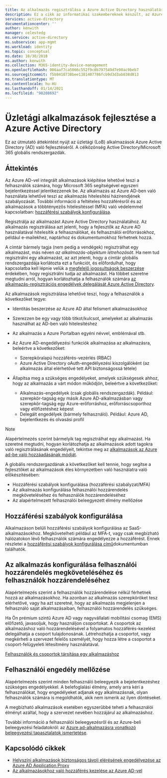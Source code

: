 ```yaml
---
title: Az alkalmazás regisztrálása a Azure Active Directory használatára | Microsoft Docs
description: Ez a cikk az informatikai szakembereknek készült, az Azure-alkalmazások Active Directory segítségével történő integrálásához nyújt útmutatást.
services: active-directory
documentationcenter: ''
author: kenwith
manager: celestedg
ms.service: active-directory
ms.subservice: app-mgmt
ms.workload: identity
ms.topic: conceptual
ms.date: 10/30/2018
ms.author: kenwith
ms.collection: M365-identity-device-management
ms.openlocfilehash: 006aaf7ca5066c552f9c0b797549d7e90ac9beb7
ms.sourcegitcommit: f5b8410738bee1381407786fcb9d3d3ab838d813
ms.translationtype: MT
ms.contentlocale: hu-HU
ms.lasthandoff: 01/14/2021
ms.locfileid: "98208692"
---
```

# <a name="develop-line-of-business-apps-for-azure-active-directory"></a>Üzletági alkalmazások fejlesztése a Azure Active Directory
Ez az útmutató áttekintést nyújt az üzletági (LoB) alkalmazások Azure Active Directory (AD) való fejlesztéséről. A célközönség Active Directory/Microsoft 365 globális rendszergazdák.

## <a name="overview"></a>Áttekintés
Az Azure AD-vel integrált alkalmazások kiépítése lehetővé teszi a felhasználók számára, hogy Microsoft 365 segítségével egyszeri bejelentkezéssel jelentkezzenek be. Az alkalmazás az Azure AD-ben való használata lehetővé teszi az alkalmazás hitelesítési házirendjének szabályozását. További információ a feltételes hozzáférésről és az alkalmazások a többtényezős hitelesítéssel (MFA) való védelemmel kapcsolatban: [hozzáférési szabályok konfigurálása](../authentication/tutorial-enable-azure-mfa.md).

Regisztrálja az alkalmazást Azure Active Directory használatához. Az alkalmazás regisztrálása azt jelenti, hogy a fejlesztők az Azure AD használatával hitelesítik a felhasználókat, és felhasználói erőforrásokhoz, például e-mailekhez, naptárhoz és dokumentumokhoz férhetnek hozzá.

A címtár bármely tagja (nem pedig a vendégek) regisztrálhat egy alkalmazást, más néven *az alkalmazás-objektum létrehozását*. Ha nem tud regisztrálni egy alkalmazást, az azt jelenti, hogy a címtár globális rendszergazdája korlátozta ezt a funkciót, és előfordulhat, hogy kapcsolatba kell lépnie velük a [megfelelő jogosultságok beszerzése](../roles/delegate-app-roles.md#assign-built-in-application-admin-roles) érdekében, hogy regisztrálni tudja az alkalmazást. Ha többet szeretne megtudni arról, hogyan korlátozhatja a felhasználók számára [az alkalmazás-regisztrációs engedélyek delegálását Azure Active Directory](../roles/delegate-app-roles.md#restrict-who-can-create-applications).

Az alkalmazások regisztrálása lehetővé teszi, hogy a felhasználók a következőket tegye:

* Identitás beszerzése az Azure AD által felismert alkalmazásokhoz
* Szerezzen be egy vagy több titkot/kulcsot, amelyeket az alkalmazás használhat az AD-ben való hitelesítéshez
* Az alkalmazás a Azure Portalban egyéni névvel, emblémával stb.
* Az Azure AD-engedélyezési funkciók alkalmazása az alkalmazásra, beleértve a következőket:

  * Szerepköralapú hozzáférés-vezérlés (RBAC)
  * Azure Active Directory oAuth-engedélyezési kiszolgálóként (az alkalmazás által elérhetővé tett API biztonságossá tétele)
* Állapítsa meg a szükséges engedélyeket, amelyek szükségesek ahhoz, hogy az alkalmazás a várt módon működjön, beleértve a következőket:

     - Alkalmazás-engedélyek (csak globális rendszergazdák). Például: szerepkör-tagság egy másik Azure AD-alkalmazásban vagy szerepkör-tagság egy Azure-erőforráshoz, erőforráscsoporthoz vagy előfizetéshez képest
     - Delegált engedélyek (bármely felhasználó). Például: Azure AD, bejelentkezés és olvasási profil

> [!NOTE]
> Alapértelmezés szerint bármelyik tag regisztrálhat egy alkalmazást. Ha szeretné megtudni, hogyan korlátozhatja az alkalmazások adott tagokra való regisztrálásának engedélyeit, tekintse meg az [alkalmazások az Azure ad-be való hozzáadásának módját](../develop/active-directory-how-applications-are-added.md#who-has-permission-to-add-applications-to-my-azure-ad-instance).
>
>

A globális rendszergazdának a következőket kell tennie, hogy segítse a fejlesztőket az alkalmazások éles környezetben való használatra való előkészítésében:

* Hozzáférési szabályok konfigurálása (hozzáférési szabályzat/MFA)
* Az alkalmazás konfigurálása felhasználói hozzárendelés megköveteléséhez és felhasználók hozzárendeléséhez
* Az alapértelmezett felhasználói beleegyezett élmény mellőzése

## <a name="configure-access-rules"></a>Hozzáférési szabályok konfigurálása
Alkalmazáson belüli hozzáférési szabályok konfigurálása az SaaS-alkalmazásokhoz. Megkövetelheti például az MFA-t, vagy csak megbízható hálózatokon lévő felhasználók számára engedélyezze a hozzáférést. Ennek részletei a [hozzáférési szabályok konfigurálása című](../authentication/tutorial-enable-azure-mfa.md)dokumentumban találhatók.

## <a name="configure-the-app-to-require-user-assignment-and-assign-users"></a>Az alkalmazás konfigurálása felhasználói hozzárendelés megköveteléséhez és felhasználók hozzárendeléséhez
Alapértelmezés szerint a felhasználók hozzárendelése nélkül férhetnek hozzá az alkalmazásokhoz. Ha azonban az alkalmazás szerepköröket tesz elérhetővé, vagy ha azt szeretné, hogy az alkalmazás megjelenjen a felhasználó saját alkalmazásaiban, felhasználói hozzárendelés szükséges.

Ha Ön prémium szintű Azure AD vagy nagyvállalati mobilitási csomag (EMS) előfizető, javasoljuk, hogy használjon csoportokat. A csoportok az alkalmazáshoz való hozzárendelésével a folyamatos hozzáférés-kezelést delegálhatja a csoport tulajdonosának. Létrehozhatja a csoportot, vagy megkérheti a szervezet felelős személyét, hogy hozza létre a csoportot a csoport-felügyeleti létesítmény használatával.

[Felhasználók és csoportok társítása egy alkalmazáshoz](./assign-user-or-group-access-portal.md)  


## <a name="suppress-user-consent"></a>Felhasználói engedély mellőzése
Alapértelmezés szerint minden felhasználó beleegyezik a bejelentkezéshez szükséges engedélyekkel. A belefoglalási élmény, amely arra kéri a felhasználókat, hogy engedélyeket adjanak egy alkalmazásnak, olyan felhasználók számára is megoldhatók, akik nem ismerik az ilyen döntéseket.

A megbízható alkalmazások esetében egyszerűbbé teheti a felhasználói élményt azáltal, hogy a szervezet nevében hozzájárul az alkalmazáshoz.

További információ a felhasználói beleegyezésről és az Azure-beli beleegyezési feladatokról: az [Azure ad-alkalmazásra vonatkozó beleegyezési tapasztalatok ismertetése](../develop/application-consent-experience.md).

## <a name="related-articles"></a>Kapcsolódó cikkek
* [Helyszíni alkalmazások biztonságos távoli elérésének engedélyezése az Azure AD Application Proxy](application-proxy.md)
* [Az alkalmazásokhoz való hozzáférés kezelése az Azure AD-vel](what-is-access-management.md)

